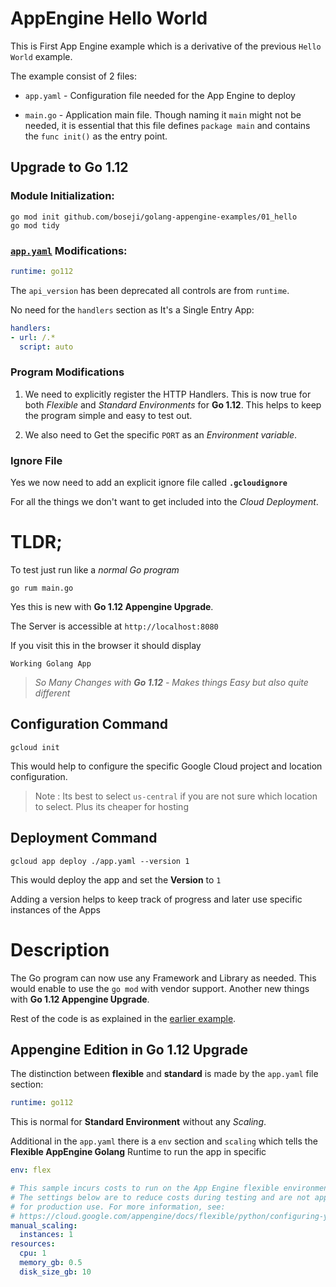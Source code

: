 # AppEngine Hello World

This is First App Engine example which is a derivative of the previous
`Hello World` example.

The example consist of 2 files:

 * `app.yaml` - Configuration file needed for the App Engine to deploy

 * `main.go` - Application main file. Though naming it `main` might not
 be needed, it is essential that this file defines `package main` and
 contains the `func init()` as the entry point.

## Upgrade to Go 1.12

### Module Initialization:

```shell
go mod init github.com/boseji/golang-appengine-examples/01_hello
go mod tidy
```

### [`app.yaml`](app.yaml) Modifications:

```yaml
runtime: go112
```

The `api_version` has been deprecated all controls are from `runtime`.

No need for the `handlers` section as It's a Single Entry App:
```yaml
handlers:
- url: /.*
  script: auto
```

### Program Modifications

1. We need to explicitly register the HTTP Handlers.
This is now true for both *Flexible* and *Standard Environments* for **Go 1.12**. This helps to keep the program simple and easy to test out.

2. We also need to Get the specific `PORT` as an *Environment variable*.

### Ignore File

Yes we now need to add an explicit ignore file called **`.gcloudignore`**

For all the things we don't want to get included into the *Cloud Deployment*.

# TLDR;

To test just run like a *normal Go program*

```
go rum main.go
```

Yes this is new with **Go 1.12 Appengine Upgrade**.

The Server is accessible at `http://localhost:8080`

If you visit this in the browser it should display

`Working Golang App`

> *So Many Changes with **Go 1.12** - Makes things Easy but also quite different*

## Configuration Command

```shell
gcloud init
```

This would help to configure the specific Google Cloud project and
location configuration.

> Note : Its best to select `us-central` if you are not sure which
location to select. Plus its cheaper for hosting

## Deployment Command

```shell
gcloud app deploy ./app.yaml --version 1
```

This would deploy the app and set the **Version** to `1`

Adding a version helps to keep track of progress and later
use specific instances of the Apps

# Description

The Go program can now use any Framework and Library as needed.
This would enable to use the `go mod` with vendor support.
Another new things with **Go 1.12 Appengine Upgrade**.

Rest of the code is as explained in the [earlier example](../00_basic/readme.md).

## Appengine Edition in Go 1.12 Upgrade

The distinction between **flexible** and **standard** is made by the
`app.yaml` file section:

```yaml
runtime: go112
```

This is normal for **Standard Environment** without any *Scaling*.

Additional in the `app.yaml` there is a `env` section and `scaling` which tells the **Flexible AppEngine Golang** Runtime to run the app in specific 

```yaml
env: flex

# This sample incurs costs to run on the App Engine flexible environment. 
# The settings below are to reduce costs during testing and are not appropriate
# for production use. For more information, see:
# https://cloud.google.com/appengine/docs/flexible/python/configuring-your-app-with-app-yaml
manual_scaling:
  instances: 1
resources:
  cpu: 1
  memory_gb: 0.5
  disk_size_gb: 10
```


